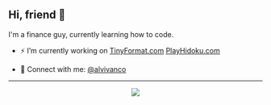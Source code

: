 ## Hi, friend 👋

I'm a finance guy, currently learning how to code.

- ⚡️ I’m currently working on [TinyFormat.com](https://tinyformat.com) [PlayHidoku.com](https://playhidoku.com)

- 💬 Connect with me: [@alvivanco](https://x.com/alvivanco)
-----
<p align="center">
  <a href="https://git.io/streak-stats"><img src="https://streak-stats.demolab.com/?user=alvivanco&theme=sea-dark"/></a>
</p>
